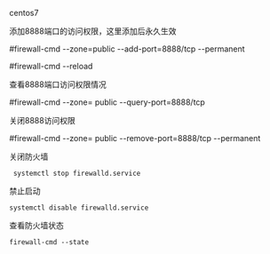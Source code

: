centos7

添加8888端口的访问权限，这里添加后永久生效

\#firewall-cmd --zone=public --add-port=8888/tcp --permanent

\#firewall-cmd --reload

查看8888端口访问权限情况

\#firewall-cmd --zone= public --query-port=8888/tcp

关闭8888访问权限

\#firewall-cmd --zone= public --remove-port=8888/tcp --permanent

关闭防火墙

```
 systemctl stop firewalld.service
```

禁止启动

```
systemctl disable firewalld.service
```

查看防火墙状态

```
firewall-cmd --state
```



